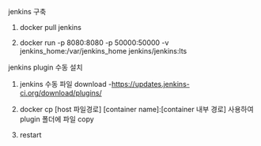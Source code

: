 jenkins 구축

1. docker pull jenkins

2. docker run -p 8080:8080 -p 50000:50000 -v jenkins_home:/var/jenkins_home jenkins/jenkins:lts


jenkins plugin 수동 설치

1. jenkins 수동 파일 download
 -https://updates.jenkins-ci.org/download/plugins/
 
2. docker cp [host 파일경로] [container name]:[container 내부 경로] 사용하여 plugin 폴더에 파일 copy

3. restart

